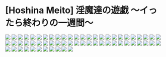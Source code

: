 # [Hoshina Meito] 淫魔達の遊戯 ～イったら終わりの一週間～ 
![](../img/15/00000001.jpg)
![](../img/15/00000002.jpg)
![](../img/15/00000003.jpg)
![](../img/15/00000004.jpg)
![](../img/15/00000005.jpg)
![](../img/15/00000006.jpg)
![](../img/15/00000007.jpg)
![](../img/15/00000008.jpg)
![](../img/15/00000009.jpg)
![](../img/15/00000010.jpg)
![](../img/15/00000011.jpg)
![](../img/15/00000012.jpg)
![](../img/15/00000013.jpg)
![](../img/15/00000014.jpg)
![](../img/15/00000015.jpg)
![](../img/15/00000016.jpg)
![](../img/15/00000017.jpg)
![](../img/15/00000018.jpg)
![](../img/15/00000019.jpg)
![](../img/15/00000020.jpg)
![](../img/15/00000021.jpg)
![](../img/15/00000022.jpg)
![](../img/15/00000023.jpg)
![](../img/15/00000024.jpg)
![](../img/15/00000025.jpg)
![](../img/15/00000026.jpg)
![](../img/15/00000027.jpg)
![](../img/15/00000028.jpg)
![](../img/15/00000029.jpg)
![](../img/15/00000030.jpg)
![](../img/15/00000031.jpg)
![](../img/15/00000032.jpg)
![](../img/15/00000033.jpg)
![](../img/15/00000034.jpg)
![](../img/15/00000035.jpg)
![](../img/15/00000036.jpg)
![](../img/15/00000037.jpg)
![](../img/15/00000038.jpg)
![](../img/15/00000039.jpg)
![](../img/15/00000040.jpg)
![](../img/15/00000041.jpg)
![](../img/15/00000042.jpg)
![](../img/15/00000043.jpg)
![](../img/15/00000044.jpg)
![](../img/15/00000045.jpg)
![](../img/15/00000046.jpg)
![](../img/15/00000047.jpg)
![](../img/15/00000048.jpg)
![](../img/15/00000049.jpg)
![](../img/15/00000050.jpg)
![](../img/15/00000051.jpg)
![](../img/15/00000052.jpg)
![](../img/15/00000053.jpg)
![](../img/15/00000054.jpg)
![](../img/15/00000055.jpg)
![](../img/15/00000056.jpg)
![](../img/15/00000057.jpg)
![](../img/15/00000058.jpg)
![](../img/15/00000059.jpg)
![](../img/15/00000060.jpg)
![](../img/15/00000061.jpg)
